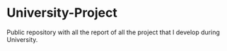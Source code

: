 # University-Project
Public repository with all the report of all the project that I develop during University. 
